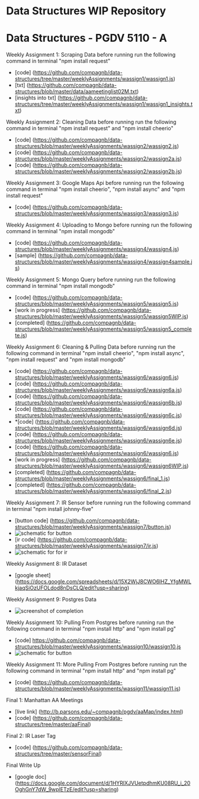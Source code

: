 Data Structures WIP Repository
==================================
Data Structures - PGDV 5110 - A
==================================

Weekly Assignment 1: Scraping Data
before running run the following command in terminal "npm install request"
* [code] (https://github.com/compagnb/data-structures/tree/master/weeklyAssignments/wassign1/wassign1.js)
* [txt] (https://github.com/compagnb/data-structures/blob/master/data/aameetinglist02M.txt)
* [insights into txt] (https://github.com/compagnb/data-structures/tree/master/weeklyAssignments/wassign1/wassign1_insights.txt)

Weekly Assignment 2: Cleaning Data
before running run the following command in terminal "npm install request" and "npm install cheerio"
* [code] (https://github.com/compagnb/data-structures/blob/master/weeklyAssignments/wassign2/wassign2.js)
* [code] (https://github.com/compagnb/data-structures/blob/master/weeklyAssignments/wassign2/wassign2a.js)
* [code] (https://github.com/compagnb/data-structures/blob/master/weeklyAssignments/wassign2/wassign2b.js)

Weekly Assignment 3: Google Maps Api
before running run the following command in terminal "npm install cheerio", "npm install async" and "npm install request"
* [code] (https://github.com/compagnb/data-structures/blob/master/weeklyAssignments/wassign3/wassign3.js)

Weekly Assignment 4: Uploading to Mongo
before running run the following command in terminal "npm install mongodb"
* [code] (https://github.com/compagnb/data-structures/blob/master/weeklyAssignments/wassign4/wassign4.js)
* [sample] (https://github.com/compagnb/data-structures/blob/master/weeklyAssignments/wassign4/wassign4sample.js)

Weekly Assignment 5: Mongo Query
before running run the following command in terminal "npm install mongodb"
* [code] (https://github.com/compagnb/data-structures/blob/master/weeklyAssignments/wassign5/wassign5.js)
* [work in progress] (https://github.com/compagnb/data-structures/blob/master/weeklyAssignments/wassign5/wassign5WIP.js)
* [completed] (https://github.com/compagnb/data-structures/blob/master/weeklyAssignments/wassign5/wassign5_complete.js)

Weekly Assignment 6: Cleaning & Pulling Data
before running run the following command in terminal "npm install cheerio", "npm install async", "npm install request" and  "npm install mongodb"
* [code] (https://github.com/compagnb/data-structures/blob/master/weeklyAssignments/wassign6/wassign6.js)
* [code] (https://github.com/compagnb/data-structures/blob/master/weeklyAssignments/wassign6/wassign6a.js)
* [code] (https://github.com/compagnb/data-structures/blob/master/weeklyAssignments/wassign6/wassign6b.js)
* [code] (https://github.com/compagnb/data-structures/blob/master/weeklyAssignments/wassign6/wassign6c.js)
* *[code] (https://github.com/compagnb/data-structures/blob/master/weeklyAssignments/wassign6/wassign6d.js)
* [code] (https://github.com/compagnb/data-structures/blob/master/weeklyAssignments/wassign6/wassign6e.js)
* [code] (https://github.com/compagnb/data-structures/blob/master/weeklyAssignments/wassign6/wassign6.js)
* [work in progress]  (https://github.com/compagnb/data-structures/blob/master/weeklyAssignments/wassign6/wassign6WIP.js)
* [completed] (https://github.com/compagnb/data-structures/blob/master/weeklyAssignments/wassign6/final_1.js)
* [completed] (https://github.com/compagnb/data-structures/blob/master/weeklyAssignments/wassign6/final_2.js)

Weekly Assignment 7: IR Sensor
before running run the following command in terminal "npm install johnny-five"
* [button code] (https://github.com/compagnb/data-structures/blob/master/weeklyAssignments/wassign7/button.js)
* ![schematic for button](http://url/to/img.png)
* [ir code] (https://github.com/compagnb/data-structures/blob/master/weeklyAssignments/wassign7/ir.js)
* ![schematic for for ir](http://url/to/img.png)

Weekly Assignment 8: IR Dataset
* [google sheet] (https://docs.google.com/spreadsheets/d/15X2WjJ8CWO6lHZ_YfgMWLkjaqSiOzUFOLdod8nDsCLQ/edit?usp=sharing)

Weekly Assignment 9: Postgres Data
* ![screenshot of completion](https://github.com/compagnb/data-structures/blob/master/weeklyAssignments/wassign9/wassign9.png)

Weekly Assignment 10: Pulling From Postgres
before running run the following command in terminal "npm install http" and "npm install pg" 
* [code] https://github.com/compagnb/data-structures/blob/master/weeklyAssignments/wassign10/wassign10.js
* ![schematic for button](https://github.com/compagnb/data-structures/blob/master/weeklyAssignments/wassign10/wassign10.jpg)

Weekly Assignment 11: More Pulling From Postgres
before running run the following command in terminal "npm install http" and "npm install pg" 
* [code] (https://github.com/compagnb/data-structures/blob/master/weeklyAssignments/wassign11/wassign11.js)

Final 1: Manhattan AA Meetings
* [live link] (http://b.parsons.edu/~compagnb/pgdv/aaMap/index.html)
* [code] (https://github.com/compagnb/data-structures/tree/master/aaFinal)

Final 2: IR Laser Tag
* [code] (https://github.com/compagnb/data-structures/tree/master/sensorFinal)

Final Write Up
* [google doc] (https://docs.google.com/document/d/1HYRlXJVUetpdhmKU08RU_i_20OghGnY7dW_9wplETzE/edit?usp=sharing)
